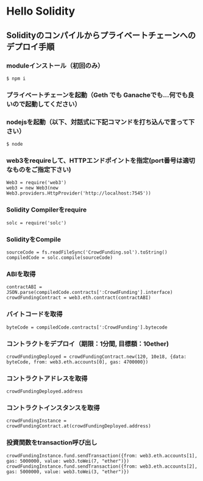# Hello Solidity

## Solidityのコンパイルからプライベートチェーンへのデプロイ手順

### moduleインストール（初回のみ）
```
$ npm i
```

### プライベートチェーンを起動（Geth でも Ganacheでも...何でも良いので起動してください）

### nodejsを起動（以下、対話式に下記コマンドを打ち込んで言って下さい）
```
$ node
```

### web3をrequireして、HTTPエンドポイントを指定(port番号は適切なものをご指定下さい)
```
Web3 = require('web3')
web3 = new Web3(new Web3.providers.HttpProvider('http://localhost:7545'))
```

### Solidity Compilerをrequire
```
solc = require('solc')
```

### SolidityをCompile
```
sourceCode = fs.readFileSync('CrowdFunding.sol').toString()
compiledCode = solc.compile(sourceCode)
```

### ABIを取得
```
contractABI = JSON.parse(compiledCode.contracts[':CrowdFunding'].interface)
crowdFundingContract = web3.eth.contract(contractABI)
```

### バイトコードを取得
```
byteCode = compiledCode.contracts[':CrowdFunding'].bytecode
```

### コントラクトをデプロイ（期限：1分間, 目標額：10ether)
```
crowdFundingDeployed = crowdFundingContract.new(120, 10e18, {data: byteCode, from: web3.eth.accounts[0], gas: 4700000})
```

### コントラクトアドレスを取得
```
crowdFundingDeployed.address
```

### コントラクトインスタンスを取得
```
crowdFundingInstance = crowdFundingContract.at(crowdFundingDeployed.address)
```


### 投資関数をtransaction呼び出し
```
crowdFundingInstance.fund.sendTransaction({from: web3.eth.accounts[1], gas: 5000000, value: web3.toWei(7, "ether")})
crowdFundingInstance.fund.sendTransaction({from: web3.eth.accounts[2], gas: 5000000, value: web3.toWei(3, "ether")})
```
